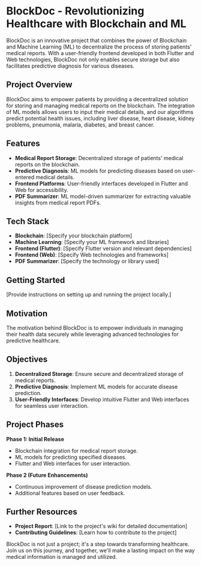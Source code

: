 # BlockDoc - Revolutionizing Healthcare with Blockchain and ML

BlockDoc is an innovative project that combines the power of Blockchain and Machine Learning (ML) to decentralize the process of storing patients' medical reports. With a user-friendly frontend developed in both Flutter and Web technologies, BlockDoc not only enables secure storage but also facilitates predictive diagnosis for various diseases.

## Project Overview

BlockDoc aims to empower patients by providing a decentralized solution for storing and managing medical reports on the blockchain. The integration of ML models allows users to input their medical details, and our algorithms predict potential health issues, including liver disease, heart disease, kidney problems, pneumonia, malaria, diabetes, and breast cancer.

## Features

- **Medical Report Storage**: Decentralized storage of patients' medical reports on the blockchain.
- **Predictive Diagnosis**: ML models for predicting diseases based on user-entered medical details.
- **Frontend Platforms**: User-friendly interfaces developed in Flutter and Web for accessibility.
- **PDF Summarizer**: ML model-driven summarizer for extracting valuable insights from medical report PDFs.

## Tech Stack

- **Blockchain**: [Specify your blockchain platform]
- **Machine Learning**: [Specify your ML framework and libraries]
- **Frontend (Flutter)**: [Specify Flutter version and relevant dependencies]
- **Frontend (Web)**: [Specify Web technologies and frameworks]
- **PDF Summarizer**: [Specify the technology or library used]

## Getting Started

[Provide instructions on setting up and running the project locally.]

## Motivation

The motivation behind BlockDoc is to empower individuals in managing their health data securely while leveraging advanced technologies for predictive healthcare.

## Objectives

1. **Decentralized Storage**: Ensure secure and decentralized storage of medical reports.
2. **Predictive Diagnosis**: Implement ML models for accurate disease prediction.
3. **User-Friendly Interfaces**: Develop intuitive Flutter and Web interfaces for seamless user interaction.

## Project Phases

**Phase 1: Initial Release**

- Blockchain integration for medical report storage.
- ML models for predicting specified diseases.
- Flutter and Web interfaces for user interaction.

**Phase 2 (Future Enhancements)**

- Continuous improvement of disease prediction models.
- Additional features based on user feedback.

## Further Resources

- **Project Report**: [Link to the project's wiki for detailed documentation]
- **Contributing Guidelines**: [Learn how to contribute to the project]

BlockDoc is not just a project; it's a step towards transforming healthcare. Join us on this journey, and together, we'll make a lasting impact on the way medical information is managed and utilized.
